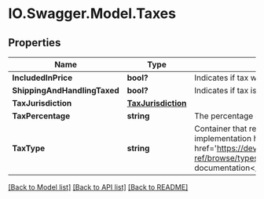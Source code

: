 # IO.Swagger.Model.Taxes
## Properties

Name | Type | Description | Notes
------------ | ------------- | ------------- | -------------
**IncludedInPrice** | **bool?** | Indicates if tax was applied for the cost of the item. | [optional] 
**ShippingAndHandlingTaxed** | **bool?** | Indicates if tax is applied for the shipping cost. | [optional] 
**TaxJurisdiction** | [**TaxJurisdiction**](TaxJurisdiction.md) |  | [optional] 
**TaxPercentage** | **string** | The percentage of tax. | [optional] 
**TaxType** | **string** | Container that returns the tax type. For implementation help, refer to &lt;a href&#x3D;&#39;https://developer.ebay.com/devzone/rest/api-ref/browse/types/TaxType.html&#39;&gt;eBay API documentation&lt;/a&gt; | [optional] 

[[Back to Model list]](../README.md#documentation-for-models) [[Back to API list]](../README.md#documentation-for-api-endpoints) [[Back to README]](../README.md)

